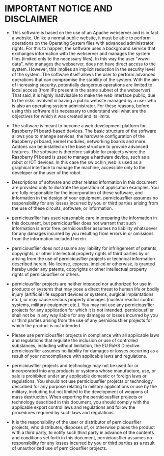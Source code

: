 # IMPORTANT NOTICE AND DISCLAIMER
-    This software is based on the use of an Apache webserver and is in fact a website. Unlike a normal public website, it must be able to perform operations on the Operating System files with advanced administrator rights. For this to happen, the software uses a background service that exchanges information with the webserver and manages the system files (limited only to the necessary files). In this way the user "www-data", who manages the webserver, does not have direct access to the system. However, this implies an implicit reduction in the security level of the system. The software itself allows the user to perform advanced operations that can compromise the stability of the system. With the aim of increasing security, potentially dangerous operations are limited to local access (from IPs present in the same subnet of the webserver). That said, it is highly inadvisable to make the web interface public, due to the risks involved in having a public website managed by a user who is also an operating system administrator. For these reasons, before using this software it is necessary to understand well what are the objectives for which it was created and its limits.

-    The software is meant to become a web development platform for Raspberry Pi board-based devices. The basic structure of the software allows you to manage services, the hardware configuration of the Raspberry pi board, kernel modules, networking boards and more. Addons can be installed on the base structure to provide advanced features. The software is therefore suitable for projects where the Raspberry Pi board is used to manage a hardware device, such as a robot or IOT devices. In this case the sw ochin_web is used as a graphical interface to manage the machine, accessible only to the developer or the user of the robot.

-    Descriptions of software and other related information in this document are provided only to illustrate the operation of application examples. You are fully responsible for the incorporation of these software, and information in the design of your equipment.  perniciousflier assumes no responsibility for any losses incurred by you or third parties arising from the use of these circuits, software, or information.

-   perniciousflier has used reasonable care in preparing the information in this document, but  perniciousflier does not warrant that such information is error free.  perniciousflier assumes no liability whatsoever for any damages incurred by you resulting from errors in or omissions from the information included herein.

-   perniciousflier does not assume any liability for infringement of patents, copyrights, or other intellectual property rights of third parties by or arising from the use of  perniciousflier projects or technical information described herein. No license, express, implied or otherwise, is granted hereby under any patents, copyrights or other intellectual property rights of  perniciousflier or others.

-    perniciousflier projects are neither intended nor authorized for use in products or systems that may pose a direct threat to human life or bodily injury (artificial life support devices or systems, surgical implantations etc.), or may cause serious property damages (nuclear reactor control systems, military equipment etc.). You may not use any  perniciousflier projects for any application for which it is not intended.  perniciousflier shall not be in any way liable for any damages or losses incurred by you or third parties arising from the use of any  perniciousflier projects for which the product is not intended.

-   Please use  perniciousflier projects in compliance with all applicable laws and regulations that regulate the inclusion or use of controlled substances, including without limitation, the EU RoHS Directive.  perniciousflier assumes no liability for damages or losses occurring as a result of your noncompliance with applicable laws and regulations.

-    perniciousflier projects and technology may not be used for or incorporated into any products or systems whose manufacture, use, or sale is prohibited under any applicable domestic or foreign laws or regulations. You should not use  perniciousflier projects or technology described for any purpose relating to military applications or use by the military, including but not limited to the development of weapons of mass destruction. When exporting the  perniciousflier projects or technology described in this document, you should comply with the applicable export control laws and regulations and follow the procedures required by such laws and regulations.

-   It is the responsibility of the user or distributor of perniciousflier projects, who distributes, disposes of, or otherwise places the product with a third party, to notify such third party in advance of the contents and conditions set forth in this document,  perniciousflier assumes no responsibility for any losses incurred by you or third parties as a result of unauthorized use of  perniciousflier projects.
